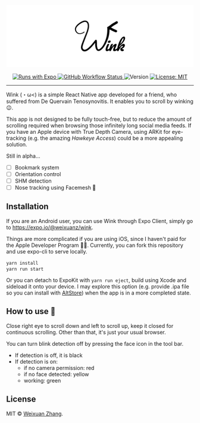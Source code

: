 ![Wink](/assets/head.png)

<p align="center">
    <a aria-label="expo" href="https://expo.io/" target="_blank">
        <img alt="Runs with Expo" src="https://img.shields.io/badge/Runs%20with%20Expo-000.svg?style=flat-square&logo=EXPO&labelColor=f3f3f3&logoColor=000">
    </a>   
    <a aria-label="build" href="https://github.com/WeixuanZ/wink/actions" target="_blank">
      <img alt="GitHub Workflow Status" src="https://img.shields.io/github/workflow/status/weixuanz/wink/Expo%20Publish?style=flat-square">
    </a>
    <img alt="Version" src="https://img.shields.io/github/package-json/v/weixuanz/wink?style=flat-square">
    <a aria-label="licensed under mit" href="https://github.com/WeixuanZ/wink/blob/master/LICENSE" target="_blank">
      <img alt="License: MIT" src="https://img.shields.io/github/license/weixuanz/wink?style=flat-square">
    </a>
</p>

---

Wink (・ω<) is a simple React Native app developed for a friend, who suffered from De Quervain Tenosynovitis. It enables you to scroll by winking 😉.

This app is not designed to be fully touch-free, but to reduce the amount of scrolling required when browsing those infinitely long social media feeds. If you have an Apple device with True Depth Camera, using ARKit for eye-tracking (e.g. the amazing _Hawkeye Access_) could be a more appealing solution.

Still in alpha...

- [ ] Bookmark system
- [ ] Orientation control
- [ ] SHM detection
- [ ] Nose tracking using Facemesh 🤨

## Installation

If you are an Android user, you can use Wink through Expo Client, simply go to https://expo.io/@weixuanz/wink.

Things are more complicated if you are using iOS, since I haven't paid for the Apple Developer Program 🤦‍♂️. Currently, you can fork this repository and use expo-cli to serve locally.

```
yarn install
yarn run start
```

Or you can detach to ExpoKit with `yarn run eject`, build using Xcode and sideload it onto your device. I may explore this option (e.g. provide .ipa file so you can install with [AltStore](https://github.com/rileytestut/AltStore)) when the app is in a more completed state.

## How to use 👀

Close right eye to scroll down and left to scroll up, keep it closed for continuous scrolling. Other than that, it's just your usual browser.

You can turn blink detection off by pressing the face icon in the tool bar.

* If detection is off, it is black
* If detection is on:
  - if no camera permission: red
  - if no face detected: yellow
  - working: green

## License

MIT © [Weixuan Zhang](https://weixuanz.github.io/about/).

